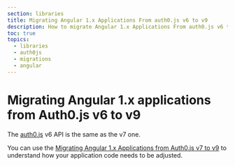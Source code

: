 ```yaml
---
section: libraries
title: Migrating Angular 1.x Applications From auth0.js v6 to v9
description: How to migrate Angular 1.x Applications From auth0.js v6 to v9
toc: true
topics:
  - libraries
  - auth0js
  - migrations
  - angular
---
```

# Migrating Angular 1.x applications from Auth0.js v6 to v9

The [auth0.js](/libraries/auth0js) v6 API is the same as the v7 one. 

You can use the [Migrating Angular 1.x Applications from Auth0.js v7 to v9](/libraries/auth0js/v9/migration-angular-v7) to understand how your application code needs to be adjusted.
